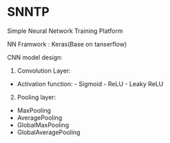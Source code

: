 # SNNTP
Simple Neural Network Training Platform

NN Framwork : Keras(Base on tanserflow)

CNN model design:
  1. Convolution Layer:
   - Activation function:
    - Sigmoid
    - ReLU
    - Leaky ReLU
  2. Pooling layer:
   - MaxPooling
   - AveragePooling
   - GlobalMaxPooling
   - GlobalAveragePooling
  
